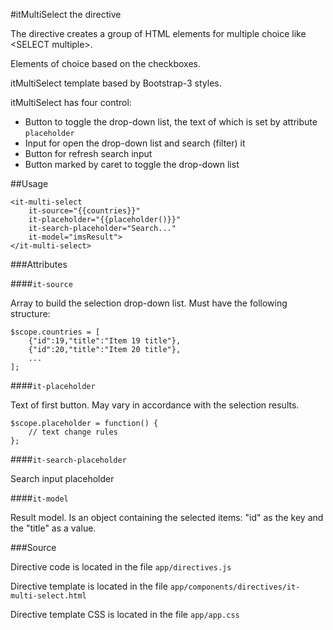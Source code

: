 #itMultiSelect the directive

The directive creates a group of HTML elements for multiple choice like &lt;SELECT multiple&gt;.

Elements of choice based on the checkboxes.

itMultiSelect template based by Bootstrap-3 styles.

itMultiSelect has four control:

* Button to toggle the drop-down list, the text of which is set by attribute `placeholder`
* Input for open the drop-down list and search (filter) it
* Button for refresh search input
* Button marked by caret to toggle  the drop-down list

##Usage
```
<it-multi-select
    it-source="{{countries}}"
    it-placeholder="{{placeholder()}}"
    it-search-placeholder="Search..."
    it-model="imsResult">
</it-multi-select>
```

###Attributes

####`it-source`

Array to build the selection drop-down list. Must have the following structure:

```
$scope.countries = [
    {"id":19,"title":"Item 19 title"},
    {"id":20,"title":"Item 20 title"},
    ...
];
```

####`it-placeholder`

Text of first button. May vary in accordance with the selection results.

```
$scope.placeholder = function() {
    // text change rules
};
```

####`it-search-placeholder`

Search input placeholder

####`it-model`

Result model. Is an object containing the selected items: "id" as the key and the "title" as a value.

###Source

Directive code is located in the file `app/directives.js`

Directive template is located in the file `app/components/directives/it-multi-select.html`

Directive template CSS is located in the file `app/app.css`
